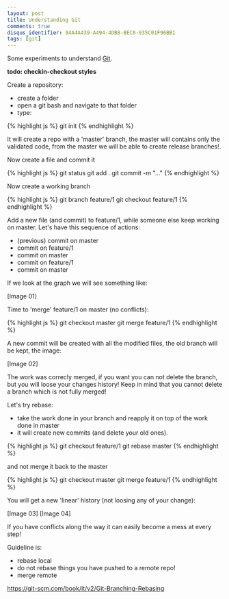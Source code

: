 ```yaml
---
layout: post
title: Understanding Git
comments: true
disqus_identifier: 94A4A439-A494-4DB8-BEC0-935C01F96BB1
tags: [git]
---
```


Some experiments to understand [Git](https://git-scm.com).

**todo: checkin-checkout styles**

Create a repository:

- create a folder
- open a git bash and navigate to that folder
- type:

{% highlight js %}
git init
{% endhighlight %}

It will create a repo with a 'master' branch, the master will contains only the validated code, from the master we will be able to create release branches!.

Now create a file and commit it

{% highlight js %}
git status
git add .
git commit -m "..."
{% endhighlight %}

Now create a working branch

{% highlight js %}
git branch feature/1
git checkout feature/1
{% endhighlight %}

Add a new file (and commit) to feature/1, while someone else keep working on master.
Let's have this sequence of actions:

- (previous) commit on master
- commit on feature/1
- commit on master
- commit on feature/1
- commit on master

If we look at the graph we will see something like:

[Image 01]

Time to 'merge' feature/1 on master (no conflicts):

{% highlight js %}
git checkout master
git merge feature/1
{% endhighlight %}

A new commit will be created with all the modified files, the old branch will be kept, the image:

[Image 02]

The work was correcly merged, if you want you can not delete the branch, but you will loose your changes history!
Keep in mind that you cannot delete a branch which is not fully merged!

Let's try rebase:

- take the work done in your branch and reapply it on top of the work done in master
- it will create new commits (and delete your old ones).

{% highlight js %}
git checkout feature/1
git rebase master
{% endhighlight %}

and not merge it back to the master

{% highlight js %}
git checkout master
git merge feature/1
{% endhighlight %}

You will get a new 'linear' history (not loosing any of your change):

[Image 03]
[Image 04]

If you have conflicts along the way it can easily become a mess at every step!

Guideline is:
- rebase local
- do not rebase things you have pushed to a remote repo!
- merge remote

https://git-scm.com/book/it/v2/Git-Branching-Rebasing


